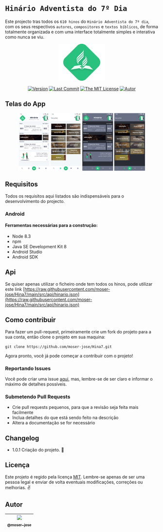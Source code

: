 # `Hinário Adventista do 7º Dia`

Este projecto tras todos os ``610 hinos`` do ``Hinário Adventista do 7º dia``, com os seus respectivos ``autores``, ``compositores`` e ``textos bíblicos``, de forma totalmente organizada e com uma interface totalmente simples e interativa como nunca se viu.

<p align="center">
    <img src="src/assets/img/logo.svg" width="30%">
</p>

 <div align="center">

[![Version](https://img.shields.io/github/package-json/v/moser-jose/Hina7)](https://github.com/moser-jose/Hina7)
[![Last Commit](https://img.shields.io/github/last-commit/moser-jose/hina7)](https://github.com/moser-jose/Hina7)
[![The MIT License](https://img.shields.io/github/license/moser-jose/Hina7)](http://opensource.org/licenses/MIT)
[![Autor](https://img.shields.io/static/v1?label=autor&message=moser-jose&color=red)](https://github.com/moser-jose?tab=repositories)


</div>


## Telas do App

<p align="center">
    <img src="src/assets/img/img_readme/light_home.png" width="20%">
    <img src="src/assets/img/img_readme/light_seccoes.png" width="20%">
    <img src="src/assets/img/img_readme/dark_home.png" width="20%">
    <img src="src/assets/img/img_readme/dark_seccoes.png" width="20%">
</p>


## Requisitos

Todos os requisitos aqui listados são indispensáveis para o desenvolvimento do projecto.

### Android

#### Ferramentas necessárias para a construção:

* Node 8.3
* npm
* Java SE Development Kit 8
* Android Studio
* Android SDK

## Api

Se quiser apenas utilizar o ficheiro onde tem todos os hinos, pode utilizar este link [https://raw.githubusercontent.com/moser-jose/Hina7/main/src/api/hinario.json](https://raw.githubusercontent.com/moser-jose/Hina7/main/src/api/hinario.json)
    

## Como contribuir

Para fazer um pull-request, primeiramente crie um fork do projeto para a sua conta, então clone o projeto em sua maquina:

`git clone https://github.com/moser-jose/Hina7.git`

Agora pronto, você já pode começar a contribuir com o projeto!


### Reportando Issues

Você pode criar uma issue [aqui](https://github.com/moser-jose/Hina7/issues), mas, lembre-se de ser claro e informar o máximo de detalhes possíveis.

### Submetendo Pull Requests

* Crie pull requests pequenos, para que a revisão seja feita mais facilmente
* Inclua detalhes do que está sendo feito na descrição
* Altera a documentação se for necessário

## Changelog

* 1.0.1 Criação do projeto. 📱

## Licença

Este projeto é regido pela licença [MIT](/LICENSE.md).
Lembre-se apenas de ser uma pessoa legal e enviar de volta eventuais modificações, correções ou melhorias. ✌️

## Autor

| [<img src="https://avatars0.githubusercontent.com/u/8234620?" width="115"><br><sub>@moser-jose</sub>](https://github.com/moser-jose) |
| :---: |
